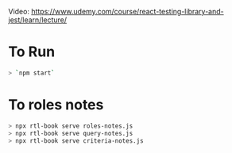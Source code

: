Video: https://www.udemy.com/course/react-testing-library-and-jest/learn/lecture/

# To Run
```bash
> `npm start`
```

# To roles notes
```bash
> npx rtl-book serve roles-notes.js
> npx rtl-book serve query-notes.js
> npx rtl-book serve criteria-notes.js
```